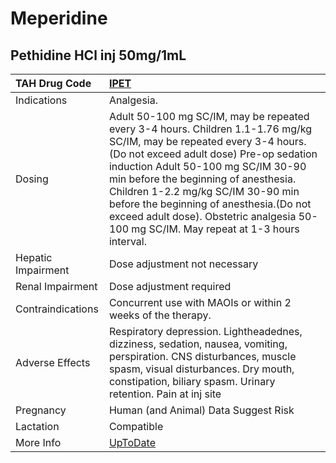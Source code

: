 # Meperidine

## Pethidine HCl inj 50mg/1mL

| TAH Drug Code      | [IPET](https://www.tahsda.org.tw/drugs/hissearch.php?drug_code=IPET)                                                                                                                                                                                                                                                                                                                                                       |
|:-------------------|:---------------------------------------------------------------------------------------------------------------------------------------------------------------------------------------------------------------------------------------------------------------------------------------------------------------------------------------------------------------------------------------------------------------------------|
| Indications        | Analgesia.                                                                                                                                                                                                                                                                                                                                                                                                                 |
| Dosing             | Adult 50-100 mg SC/IM, may be repeated every 3-4 hours. Children 1.1-1.76 mg/kg SC/IM, may be repeated every 3-4 hours.(Do not exceed adult dose) Pre-op sedation induction Adult 50-100 mg SC/IM 30-90 min before the beginning of anesthesia. Children 1-2.2 mg/kg SC/IM 30-90 min before the beginning of anesthesia.(Do not exceed adult dose). Obstetric analgesia 50-100 mg SC/IM. May repeat at 1-3 hours interval. |
| Hepatic Impairment | Dose adjustment not necessary                                                                                                                                                                                                                                                                                                                                                                                              |
| Renal Impairment   | Dose adjustment required                                                                                                                                                                                                                                                                                                                                                                                                   |
| Contraindications  | Concurrent use with MAOIs or within 2 weeks of the therapy.                                                                                                                                                                                                                                                                                                                                                                |
| Adverse Effects    | Respiratory depression. Lightheadednes, dizziness, sedation, nausea, vomiting, perspiration. CNS disturbances, muscle spasm, visual disturbances. Dry mouth, constipation, biliary spasm. Urinary retention. Pain at inj site                                                                                                                                                                                              |
| Pregnancy          | Human (and Animal) Data Suggest Risk                                                                                                                                                                                                                                                                                                                                                                                       |
| Lactation          | Compatible                                                                                                                                                                                                                                                                                                                                                                                                                 |
| More Info          | [UpToDate](https://www.uptodate.com/contents/meperidine-drug-information)                                                                                                                                                                                                                                                                                                                                                  |

